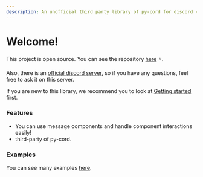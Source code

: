 ```yaml
---
description: An unofficial third party library of py-cord for discord components.
---
```


# Welcome!

This project is open source. You can see the repository [here](https://github.com/spacedev-official/py-cord-components.git) ⭐.

Also, there is an [official discord server](https://discord.gg/294KSUxcz2), so if you have any questions, feel free to ask it on this server.

If you are new to this library, we recommend you to look at [Getting started](guide/getting-started.md) first.

### Features

* You can use message components and handle component interactions easily!
* third-party of py-cord.

### Examples

You can see many examples [here](https://github.com/spacedev-official/py-cord-components/tree/dev/examples).
